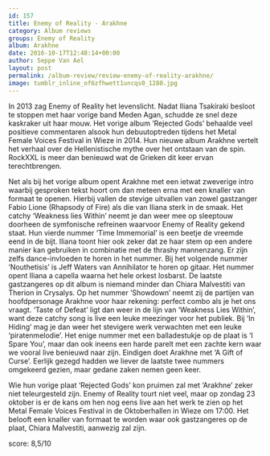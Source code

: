 ```yaml
---
id: 157
title: Enemy of Reality - Arakhne
category: Album reviews
groups: Enemy of Reality
album: Arakhne
date: 2016-10-17T12:48:14+00:00
author: Seppe Van Ael
layout: post
permalink: /album-review/review-enemy-of-reality-arakhne/
image: tumblr_inline_of6zfhwett1uncqs0_1280.jpg
---
```

In 2013 zag Enemy of Reality het levenslicht. Nadat Iliana Tsakiraki besloot te stoppen met haar vorige band Meden Agan, schudde ze snel deze kaskraker uit haar mouw. Het vorige album ‘Rejected Gods’ behaalde veel positieve commentaren alsook hun debuutoptreden tijdens het Metal Female Voices Festival in Wieze in 2014. Hun nieuwe album Arakhne vertelt het verhaal over de Hellenistische mythe over het ontstaan van de spin. RockXXL is meer dan benieuwd wat de Grieken dit keer ervan terechtbrengen.

Net als bij het vorige album opent Arakhne met een ietwat zweverige intro waarbij gesproken tekst hoort om dan meteen erna met een knaller van formaat te openen. Hierbij vallen de stevige uitvallen van zowel gastzanger Fabio Lione (Rhapsody of Fire) als die van Iliana sterk in de smaak. Het catchy ‘Weakness lies Within’ neemt je dan weer mee op sleeptouw doorheen de symfonische refreinen waarvoor Enemy of Reality gekend staat. Hun vierde nummer ‘Time Immemorial’ is een beetje de vreemde eend in de bijt. Iliana toont hier ook zeker dat ze haar stem op een andere manier kan gebruiken in combinatie met de thrashy mannenzang. Er zijn zelfs dance-invloeden te horen in het nummer. Bij het volgende nummer ‘Nouthetisis’ is Jeff Waters van Annihilator te horen op gitaar. Het nummer opent Iliana a capella waarna het hele orkest losbarst. De laatste gastzangeres op dit album is niemand minder dan Chiara Malvestiti van Therion in Crysalys. Op het nummer ‘Showdown’ neemt zij de partijen van hoofdpersonage Arakhne voor haar rekening: perfect combo als je het ons vraagt. ‘Taste of Defeat’ ligt dan weer in de lijn van ‘Weakness Lies Within’, want deze catchy song is live een leuke meezinger voor het publiek. Bij ‘In Hiding’ mag je dan weer het stevigere werk verwachten met een leuke ‘piratenmelodie’. Het enige nummer met een balladestukje op de plaat is ‘I Spare You’, maar dan ook ineens een harde parelt met een zachte kern waar we vooral live benieuwd naar zijn. Eindigen doet Arakhne met ‘A Gift of Curse’. Eerlijk gezegd hadden we liever de laatste twee nummers omgekeerd gezien, maar gedane zaken nemen geen keer.

Wie hun vorige plaat ‘Rejected Gods’ kon pruimen zal met ‘Arakhne’ zeker niet teleurgesteld zijn. Enemy of Reality tourt niet veel, maar op zondag 23 oktober is er de kans om hen nog eens live aan het werk te zien op het Metal Female Voices Festival in de Oktoberhallen in Wieze om 17:00. Het belooft een knaller van formaat te worden waar ook gastzangeres op de plaat, Chiara Malvestiti, aanwezig zal zijn.

score: 8,5/10